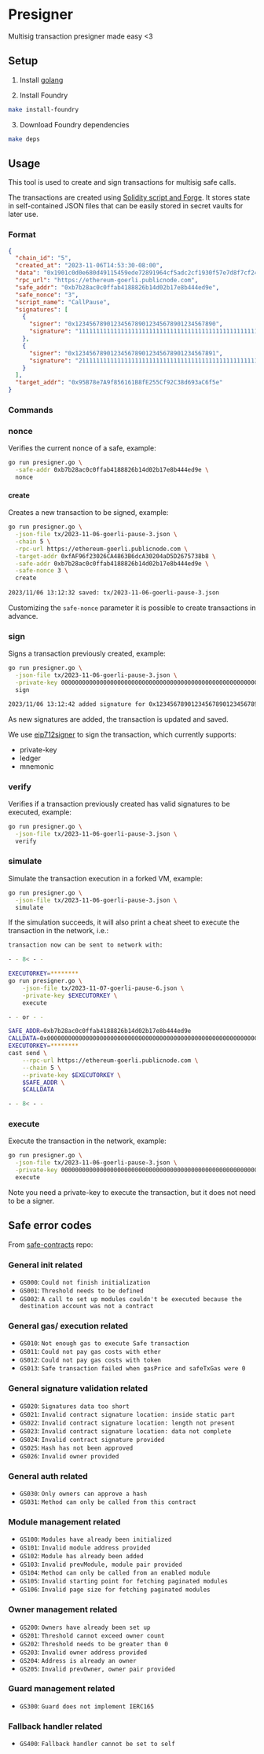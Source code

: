 # Presigner

Multisig transaction presigner made easy <3

## Setup

1. Install [golang](https://golang.org/doc/install)

1. Install Foundry
```bash
make install-foundry
```

3. Download Foundry dependencies
```bash
make deps
```

## Usage

This tool is used to create and sign transactions for multisig safe calls.

The transactions are created using [Solidity script and Forge](https://book.getfoundry.sh/tutorials/solidity-scripting).
It stores state in self-contained JSON files that can be easily stored in secret vaults for later use.

### Format

```json
{
  "chain_id": "5",
  "created_at": "2023-11-06T14:53:30-08:00",
  "data": "0x1901c0d0e680d49115459ede72891964cf5adc2cf1930f57e7d8f7cf2408ed63d6ad81b0007322861e475d3f147da54ca8278d8f2850deaf5c736817f679a65332fc",
  "rpc_url": "https://ethereum-goerli.publicnode.com",
  "safe_addr": "0xb7b28ac0c0ffab4188826b14d02b17e8b444ed9e",
  "safe_nonce": "3",
  "script_name": "CallPause",
  "signatures": [
    {
      "signer": "0x1234567890123456789012345678901234567890",
      "signature": "1111111111111111111111111111111111111111111111111111111111111111111111111111111111111111111111111111111111111111111111111111111111"
    },
    {
      "signer": "0x1234567890123456789012345678901234567891",
      "signature": "2111111111111111111111111111111111111111111111111111111111111111111111111111111111111111111111111111111111111111111111111111111111"
    }
  ],
  "target_addr": "0x95B78e7A9f856161B8fE255Cf92C38d693aC6f5e"
}
  ```

### Commands

### nonce

Verifies the current nonce of a safe, example:

```bash
go run presigner.go \
  -safe-addr 0xb7b28ac0c0ffab4188826b14d02b17e8b444ed9e \
  nonce
```

#### create

Creates a new transaction to be signed, example:

```bash
go run presigner.go \
  -json-file tx/2023-11-06-goerli-pause-3.json \
  -chain 5 \
  -rpc-url https://ethereum-goerli.publicnode.com \
  -target-addr 0xfAF96f23026CA4863B6dcA30204aD5D2675738b8 \
  -safe-addr 0xb7b28ac0c0ffab4188826b14d02b17e8b444ed9e \
  -safe-nonce 3 \
  create
      
2023/11/06 13:12:32 saved: tx/2023-11-06-goerli-pause-3.json
```

Customizing the `safe-nonce` parameter it is possible to create transactions in advance.

### sign

Signs a transaction previously created, example:

```bash
go run presigner.go \
  -json-file tx/2023-11-06-goerli-pause-3.json \
  -private-key 0000000000000000000000000000000000000000000000000000000000000000 \
  sign

2023/11/06 13:12:42 added signature for 0x1234567890123456789012345678901234567890
```

As new signatures are added, the transaction is updated and saved.

We use [eip712signer](https://github.com/base-org/eip712signer) to sign the transaction, which currently supports:
* private-key
* ledger
* mnemonic

### verify

Verifies if a transaction previously created has valid signatures to be executed, example:

```bash
go run presigner.go \
  -json-file tx/2023-11-06-goerli-pause-3.json \
  verify
```

### simulate

Simulate the transaction execution in a forked VM, example:

```bash
go run presigner.go \
  -json-file tx/2023-11-06-goerli-pause-3.json \
  simulate
```

If the simulation succeeds, it will also print a cheat sheet to execute the transaction in the network, i.e.:

```bash
transaction now can be sent to network with:

- - 8< - -

EXECUTORKEY=********
go run presigner.go \
    -json-file tx/2023-11-07-goerli-pause-6.json \
    -private-key $EXECUTORKEY \
    execute

- - or - -

SAFE_ADDR=0xb7b28ac0c0ffab4188826b14d02b17e8b444ed9e
CALLDATA=0x00000000000000000000000000000000000000000000000000000000000000000000000000000000
EXECUTORKEY=********
cast send \
    --rpc-url https://ethereum-goerli.publicnode.com \
    --chain 5 \
    --private-key $EXECUTORKEY \
    $SAFE_ADDR \
    $CALLDATA

- - 8< - -
```

### execute

Execute the transaction in the network, example:

```bash
go run presigner.go \
  -json-file tx/2023-11-06-goerli-pause-3.json \
  -private-key 0000000000000000000000000000000000000000000000000000000000000000 \
  execute
```

Note you need a private-key to execute the transaction, but it does not need to be a signer.


## Safe error codes

From [safe-contracts](https://github.com/safe-global/safe-contracts/blob/main/docs/error_codes.md) repo:

### General init related
- `GS000`: `Could not finish initialization`
- `GS001`: `Threshold needs to be defined`
- `GS002`: `A call to set up modules couldn't be executed because the destination account was not a contract`

### General gas/ execution related
- `GS010`: `Not enough gas to execute Safe transaction`
- `GS011`: `Could not pay gas costs with ether`
- `GS012`: `Could not pay gas costs with token`
- `GS013`: `Safe transaction failed when gasPrice and safeTxGas were 0`

### General signature validation related
- `GS020`: `Signatures data too short`
- `GS021`: `Invalid contract signature location: inside static part`
- `GS022`: `Invalid contract signature location: length not present`
- `GS023`: `Invalid contract signature location: data not complete`
- `GS024`: `Invalid contract signature provided`
- `GS025`: `Hash has not been approved`
- `GS026`: `Invalid owner provided`

### General auth related
- `GS030`: `Only owners can approve a hash`
- `GS031`: `Method can only be called from this contract`

### Module management related
- `GS100`: `Modules have already been initialized`
- `GS101`: `Invalid module address provided`
- `GS102`: `Module has already been added`
- `GS103`: `Invalid prevModule, module pair provided`
- `GS104`: `Method can only be called from an enabled module`
- `GS105`: `Invalid starting point for fetching paginated modules`
- `GS106`: `Invalid page size for fetching paginated modules`

### Owner management related
- `GS200`: `Owners have already been set up`
- `GS201`: `Threshold cannot exceed owner count`
- `GS202`: `Threshold needs to be greater than 0`
- `GS203`: `Invalid owner address provided`
- `GS204`: `Address is already an owner`
- `GS205`: `Invalid prevOwner, owner pair provided`

### Guard management related
- `GS300`: `Guard does not implement IERC165`

### Fallback handler related
- `GS400`: `Fallback handler cannot be set to self`